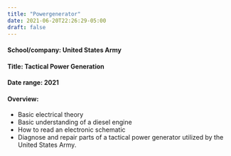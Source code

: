 ```yaml
---
title: "Powergenerator"
date: 2021-06-20T22:26:29-05:00
draft: false
---
```

#### School/company: United States Army
#### Title: Tactical Power Generation
#### Date range: 2021
#### Overview:
- Basic electrical theory
- Basic understanding of a diesel engine
- How to read an electronic schematic
- Diagnose and repair parts of a tactical power generator utilized by the United States Army.